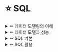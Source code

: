 # ⭐ SQL

<details>

<summary> ✏ 데이터 모델링의 이해 </summary>
<div markdown="1">

### 📑 모델링의 특징
- 현실세계를 일정한 형식에 맞추어 표현하는 추상화의 의미를 가질 수 있다.
- 복잡한 현실을 제한된 언어나 표기법을 통해 이해하기 쉽게하는 단순화의 의미를 가지고 있음
- 애매모호함을 배제하고 누구나 이해가 가능하도록 정확하게 현상을 기술하는 정확성의 의미를 가짐

### 📑 데이터 모델링을 하는 주요한 이유
- 업무정보를 구성하는 기초가 되는 정보들에 대해 일정한 표기법에 의해 표현함으로써 정보시스템 구축의 대상이 되는 업무 내용을 정확하게 분석하는것
- 분석된 모델을 가지고 실제 데이터 베이스를 생성하여 개발 및 데이터관리에 사용하기 위한 것.
- 데이터모델링 자체로서 업무의 흐름을 설명하고 분석하는 부분에 의미를 가지고 있다.

### 📑 데이터 모델링 유의점
#### 1️⃣ 중복(Duplication)
- 데이터 모델은 같은 데이터를 사용하는 사람, 시간 그리고 장소를 파악하는데 도움을 줌으로써 데이터베이스가 여러 장소에 같은 정보를 저장하는 잘못을 하지 않도록 한다.
#### 2️⃣ 비유연성(Inflexibility)
- 데이터 모델을 어떻게 설계했느냐에 따라 사소한 업무변화에도 데이터 모델이 수시로 변경됨으로써 유지보수의 어려움을 가중시킬 수 있다.
- 데이터의 정의를 데이터의 사용 프로세스와 분리함으로써 데이터 모델링은 데이터 혹은 프로세스의 작은 변화가 애플리케이션과 데이터베이스에 중대한 변화를 일으킬 수 있는 가능성을 줄인다.
#### 3️⃣ 비일관성(Inconsistency)
- 데이터의 중복이 없더라도 비일관성은 발생가능.
- 사용자가 처리하는 프로세스 혹은 이와 관련된 프로그램과 테이블의 연계성을 높이는 것은 데이터 모델이 업무변경에 대해 취약하게 만드는 단점에 해당된다.

### 개념-논리-물리데이터 모델
![image](https://user-images.githubusercontent.com/87464750/184346183-5b440bb1-a072-4e26-848f-45739acd34eb.png)

### 데이터독립성 구성요소
![image](https://user-images.githubusercontent.com/87464750/184346611-daee7396-3bca-4dca-b79a-87c97a926654.png)

### 📑 ERD
- 1976년 피터첸에 의해 Entity-Relationship Model이라는 표기법이 만들어졌다
- 관계의 명칭은 관계 표현에 있어서 매우 중요한 부분에 해당된다.
- 가장 중요한 엔터티를 왼쪽 상단에 배치하고, 이것을 중심으로 다른 엔터티를 나열하면서 전개하면 사람의 눈이 따라가기에 편리한 데이터 모델을 작성할 수 있다.

#### 작성순서
1. 엔터티를 그린다.
2. 엔터티를 적절하게 배치한다.
3. 엔터티간 관계를 설정한다.
4. 관계명을 기술한다.
5. 관계의 참여도를 기술한다.
6. 관계의 필수여부를 기술한다.

### 📑 엔터티
#### 특징
- 반드시 해당 업무에서 필요하고 관리하고자 하는 정보이어야 한다.
- 유일한 식별자에 의해 식별이 가능해야 한다.
- 영속적으로 존재하는 인스턴스의 집합이어야 한다.(한개가 아니라 두개 이상)
- 엔터티는 업무 프로세스에 의해 이용되어야 한다.
- 엔터티는 반드시 속성이 있어야 한다.
- 엔터티는 다른 엔터티와 최소 한개 이상의 관계가 있어야 한다.
- ❗ 통계성 엔터티 도출, 코드성 엔터티 도출, 시스템 처리시 내부 필요에 의한 엔터티 도출과 같은 경우는 관계를 생략할 수 있다.

#### 엔터티의 분류
- `유뮤형에 따른 분류`
    - `유형엔터티`
        - 물리적인 형태가 있고, 안정적이며 지속정으로 활용되는 엔터티로 업무로부터 구분하기가 용이하다.
        - > ex) 사원, 물품, 강사
    - `개념엔터티`
        - 물리적인 형태는 존재하지 않고, 관리해야 할 개념적 정보로 구분이 되는 엔터티
        - > ex) 조직, 보험상품
    - `사건엔터티`
        - 업무를 수행함에 따라 발생되는 엔터티로 비교적 발생량이 많으며 각종 통계자료에 이용될 수 있다.,
        - > ex) 주문, 청구, 미납
- `발생시점에 따른 분류`
    - `기본엔터티`
        - 업무에 원래 존재하는 정보로서 다른 엔터티와 관계에 의해 생성되지 않고 독립적으로 생성 가능
        - 자신은 타 엔터티의 부모의 역할을 하게 된다.
        - 다른 엔터티로부터 주식별자를 상속받지 않고 자신의 고유한 주식별자를 가지게 된다.
        - > ex) 사원, 부서, 고객, 상품, 자재
    - `중심엔터티`
        - 기본엔터티로부터 발생되고 그 업무에 있어서 중심적인 역할을 한다.
        - 데이터의 양이 많이 발생되고 다른 엔터티와의 관계를 통해 많은 해위엔터티를 생성한다.
        - > ex) 계약, 사고, 에금원장, 청구, 주문, 매출
    - `행위엔터티`
        - 두 개 이상의 부모엔터티로부터 발생되고 자주 내용이 바뀌거나 데이터량이 증가된다.
        - 분석초기 단계에서 잘 나타나지 않으며 상세 설계단계나 프로세스와 상관모델링을 진행하면서 도출될 수 있다.
        - > ex) 주문목록, 사원변경이력
    
#### 엔터티의 명명
- 가능하면 현업업무에서 사용하는 용어를 사용한다.
- 가능하면 약어를 사용하지 않는다.
- 단수명사를 사용한다.
- 모든 엔터티에서 유일하게 이름이 부여되어야 한다.
- 엔터티 생성의미대로 이름을 부여한다.

### 📑 속성
- 업무에서 필요로 하는 인스턴스에서 관리하고자 하는 의마상 더이상 분리되지 않는 최소의 데이터 단위.

#### 엔터티, 인스턴스, 속성, 속성값의 관계
- 엔터티에 대한 자세하고 구체적인 정보를 나타낸다
- 속성도 집합니다.
- 한개의 엔터티는 두 개 이상의 인스턴스의 집합이어야 한다.
- 한개의 속성은 한개의 속성값을 가진다.

#### 특성에 따른 분류
- `기본속성`
    - 업무로부터 추출한 모든 속성.
    - 엔터티에서 가장 일반적이고 많은 속성을 차지한다.
    - 코드성 데이터, 인테티를 식별하기 위한 부여된 일련번호, 그리고 다른 속성을 계삲거나 영향을 받아 생성된 속성을 제외한 모든 속성
    - ❗ 업무로부터 분석한 속성이라도 이미 업무상 코드로 정의한 속성이 많다. 이러한 경우도 속성의 값이 원래 속성을 나타내지 못하므로 기본속성이 되지 않느다.
- `설계속성`
    - 업무상 필요한 데이터 이외에 데이터 모델링을 위해, 업무를 규칙화하기 위해 속성을 새로 만들거나 변형하여 정의하는 속성.
    - 대개 코드성 속성은 원래 속성을 업무상 필요에 의해 변형하여 만든 설계속성이고 일련번호와 같은 속성은 단일한 식별자를 부여하기 위해 모델 상에서 새로 정의하는 설계속성이다.
- `파생속성`
    - 다른 속성에 영향을 받아 발생하는 속성으로 보통 계산된 값들이 이에 해당된다.
 
 #### 도메인
 - 각 속성이 가질 수 있는 값의 범위
 - 엔터티 내에서 속성에 대한 데이터타입과 크기 그리고 제약사항을 지정하는 것.
 
 #### 속성의 명명
 - 해당업무에서 사용하는 이름을 부여한다.
 - 서술식 속성명은 사용하지 않는다.
 - 약어사용은 가급적 제한한다.
 - 전체 데이터모델에서 유일성을 확보하는 것이 좋다.
 
 ### 📑 관계
 - 관계는 존재에 의한 관계와 행위에 의한 관계로 구분될 수 있으나 ERD 에서는 관계를 연결할 때, 존재와 행위룰 구분하지 않고 단일화된 표기법 사용
 - UML에는 클래스 다이어그램의 관계 중 연관관계와 의존관계가 있고 이것은 실선과 점선의 표기법으로 다르게 표현된다.
 
 #### 설명
 - 관계는 존재적 관계와 행위에 의한 관계로 나누어볼 수 있다.
 - 관계의 표기법은 관계명, 관계차수, 선택사양 3가지 개념을 사용한다.
 
 #### 관계의 표기법
 - 관계명
    - 관계의 이름
 - 관계차수
    - 1:1, 1:M, M:N
 - 관계선택사양
    - 필수관계, 선택관계
    
#### 두 개의 엔터티 사이에 정의한 관계를 체크하는 사항
- 두 개의 엔터티 사이에 관심 있는 연관규칙이 존재하는가?
- 두 개의 엔터티 사이에 정보의 조합이 발생되는가?
- 업무기술서, 장표 관계연결을 가능하게 하는 동사가 있는가?
- 업무기술서, 장표에 관계연결에 대한 규칙이 서술되어 있는가?

#### 관계 읽기
- 기준 엔터티를 한개 또는 각으로 읽는다.
- 대상 엔터티의 관계참여도 즉 개수(하나, 하나 이상)을 읽는다.
- 관계선택사양과 관계명을 읽는다.

### 📑 식별자
#### 주식별자 특징
![image](https://user-images.githubusercontent.com/87464750/184355369-e1c9e0de-4eb9-4204-a6ed-41538eff2204.png)

#### 식별자의 분류체계
![image](https://user-images.githubusercontent.com/87464750/184355443-b8db8119-38ad-4d23-9e3c-4185ea3b552c.png)

#### 식별자와 비식별자관계 비교
![image](https://user-images.githubusercontent.com/87464750/184356002-8344b558-2e5c-482d-9cef-305ed66e55eb.png)



 </div>
</details>

<details>

<summary> ✏ 데이터 모델과 성능 </summary>
<div markdown="1">
  
### 📑 성능 데이터 모델링

#### 성능 데이터모델링
- 데이터의 증가가 빠를수록 성능저하에 따른 성능개선비용은 증가한다.
- 데이터모델은 성능을 튜닝하면서 변경이 될 수 있는 특징이 있다.
    -  > 테이블 분할, 테이블 병합, 테이블 추가
- 분석/설계 단계에서 성능을 고려한 데이터모델링을 수행할 경우 성능 저하에 따른 Rework 비용을 최소화할 수 있는 기회를 가지게 된다.

#### 데이터 모델링의 순서
- 데이터 모델링을 할 떄 정규화를 정확하게 수행한다.
- 데이터베이스 용량산정을 수행한다.
- 데이터베이스에 발생되는 트랜잭션의 유형을 파악한다.
- 용량과 트랜잭션의 유형에 따라 반정규화를 수행한다.
- 이력모델의 조정, PK/FK조정, 슈퍼타입/서브타입 조정 등을 수행한다.
- 성능관점에서 데이터 모델을 검증한다.

#### 성능데이터 모델링 할때 고려사항
- 용량산정은 전체적인 데이터베이승 발생되는 트랜잭션의 유형과 양을 분석하는 자료가 되므로 성능데이터 모델링을 할 때 중요한 작업이 될 수 있다.
- 물리적인 데이터 모델링을 할 때 PK/FK의 칼럼 순서조정, FK인덱스 생성 등은 성능 향상을 위한 데이터 모델링 작업에 중요한 요소가 된다.
- 이력데이터는 시간에 따라 반복적으로 발생이 되기 때문에 대량 데이터일 가능성이 높아 특별히 성능을 고려하여 칼럼 등을 추가하도록 설계해야한다.

### 📑 정규화
#### 1차 정규화: 중복속성에 대한 분리
#### 2차 정규화: 기본키에 대한 부분집합으로 존재하는 속성들을 분리시키고자 하는것(함수의 종속성을 만족시키도록)

### 📑 반정규화
- 정규화된 엔터티, 속성, 관계에 대해 시스템의 성능향상과 개발과 운영의 단순화를 위해 중복, 통합, 분리 등을 수행하는 데이터 모델링의 기법
- 데이터 무결성이 깨질 수 있는 위험을 무릅쓰고 데이터를 중복하여 반정규화를 적용하는 이유
    - 데이터를 조회할 때 디스크  I/O 량이 많아서 성능이 저하되거나
    - 경로가 너무 멀어 조인으로 인한 성능저하가 예상되거나
    - 칼럼을 계산하여 읽을 때 성능이 저하될 것이 예상되는 경우
        
        
#### 테이블 반졍규화
![image](https://user-images.githubusercontent.com/87464750/185892498-36540384-2e99-4655-8ffd-01c23eafa5e3.png)

#### 칼럼의 반정규화
![image](https://user-images.githubusercontent.com/87464750/185892556-f92659e6-c0df-4c3f-9077-d9c4758e97c9.png)



#### 반정규화 절차
##### 1️⃣ 반정규화 대상조사
- 범위처리빈도수 조사
- 대량의 범위 처리 조사
- 통계성 프로세스 조사
- 테이블 조인 개수

##### 2️⃣ 다른 방법유도 검토
- 뷰(view) 테이블
    - 지나치게 많은 조인이 걸려 데이터를 조회하는 작업이 기술적으로 어려울 경우
- 클러스터링 적용
    - 대량의 데이터처리나 부분처리에 의해 성능이 저하되는 경우
- 인덱스의 조정
    - 대량의 데이터처리나 부분처리에 의해 성능이 저하되는 경우
- 파티셔닝
    - 대량의 데이터는 Primary key 성격에 따라 부분적인 테이블로 분리할 수 있다.
- 응용애플리케이션
    - 로직을 구사하는 방법을 변경함으로써 성능을 향상


##### 3️⃣ 반정규화 적용
- 테이블 반정규화
- 속성의 반정규화
- 관계의 반정규화

#### 📑 반정규화: 테이블 분할
##### 테이블에 대한 수평분할/수직분할의 절차
- 데이터 모델링을 완성한다.
- 데이터베이스 용량산정을 한다.
- 대량 데이터가 처리되는 테이블에 대해서 트랜잭션 처리 패턴을 분석한다.
- 칼럼 단위로 집중화된 처리가 발생하는지, 로우단위로 집중화된 처리가 발생되는지 분석하여 집중화된 단위로 테이블을 분리하는 것을 검토.

- `수직분할`
    - 칼럼단위, 1:1관계
- `수평분할`
    - 디스크 I/O 분산, 데이터 접근 효율성
        
##### 로우체이닝: 로우의 길이가 너무 길어서 데이터 블록 하나에 데이터가 모두 저장되지 않고 두 개 이상의 블록에 걸쳐 하나의 로우가 저장되어 있는 형태.
##### 로우마이그레이션: 데이터 블록에서 수정이 발생하면 수정된 데이터를 해당 데이터 블록에서 저장하지 못하고 다른 블록의 빈 공간을 찾아 저장하는 방식.

#### 📑 슈퍼타입/서브타입 모델의 성능고려 방법
- 개별로 발생되는 트랜잭션에 대해서는 개별 테이블로 구성
- 슈퍼타입+서브타입에 대해 발생되는 트랜잭션에 대해서는 슈퍼타입+서브타입 테이블로 구성
- 전체를 하나로 묶어 트랜잭션이 발생할때는 하나의 테이블로 구성

![image](https://user-images.githubusercontent.com/87464750/185896633-27291fcf-2efe-4d69-a19e-4f04d74b0994.png)

#### 📑 인덱스 특성을 고려한 PK/FK 데이터베이스 성능향상
- PK 순서를 결정하는 기준을 인덱스 정럴규조를 이해한 상태에서 인덱스를 효율적으로 이용할 수 있도록 PK 순서를 지정해야한다.
- 인덱스의 특징은 여러개의 속성이 하나의 인덱스로 구성되어 있을때 앞쪽에 위치한 속성의 값이 비교자로 있어야 인덱스가 좋은 효율을 나타낼 수 있다.
- 앞쪽에 위치한 속성 값이 가급적 '=' 아니면 'BETWEEN'가 들어와야 인덱스를 이용할 수 있는 것이다.

`UNION ALL`: 정렬작업 발생x
'UNION' : 정렬작업 발생o

### 📑 분산데이터베이스
#### 장점
- 지역 자치성, 점증적 시스템 용량 확장
- 신뢰성과 가용성
- 효용성과 융통성
- 빠른 응답 속도와 통신비용 절감
- 데이터의 가용성과 신뢰성 증가
- 시스템 규모의 적절한 조절
- 각 지역 사용자의 요구 수용 증대

#### 단점
- 소프트웨어 개발 비용
- 오류의 잠재성 증대
- 처리 비용의 증대
- 설계, 관리의 복잡성과 비용
- 불규칙한 응답속도
- 통제의 어려움
- 데이터 무결성에 대한 위협

### 효율성 증대
- 공통코드, 기준정보 등 마스터 데이터는 분산데이터베이스에 복제분산을 적용한다.
- 거의 실시간 업무적인 특성을 가지고 있을 때 분산 데이터베이스를 사용하여 구성할 수 있다.
- 백업 사이트를 구성할 때 간단하게 분산기능을 적용하여 구성할 수 있다.



 </div>
</details>

<details>

<summary> ✏ SQL 기본 </summary>
<div markdown="1">
  
### 📑 SQL 명령어 종류
![image](https://user-images.githubusercontent.com/87464750/186324333-b23af410-22b6-4c1f-8020-960002b903e8.png)

- `As-Is`: 비절차적 데이터 조작어(DML)은 사용자가 무슨(What) 데이터를 원하는 지만을 명세함.
- `To-Be`: 비절차적 데이터 조작어(DML)은 사용자가 무슨(What) 데이터를 원하는 지만을 명세하지만, 절자적 데이터 조작어는 어떻게(How) 데이터를 접근해야 하는지 명세한다.
- 절차적 데이터 조작어
    - `PL/SQL(오라클)`, `T-SQL(SQL Server)`등이 있다.
    
#### 자주 쓰이는 데이터 유형
![image](https://user-images.githubusercontent.com/87464750/186330175-88fc5861-3b63-4437-a620-0e753fe23fd3.png)

## ✏ DDL
### 📑 제약조건
- 제약조건이랑 사용자가 원하는 조건의 데이터만 유지하기 위한 즉, 데이터의 무결성을 유지하기 위한 데이터베이스의 보편적인 방법으로 테이블의 특정 칼럼에 설정하는 제약

#### 제약조건의 종류
![image](https://user-images.githubusercontent.com/87464750/186324855-cab7050d-d827-41cf-b0ba-cef8d627bac8.png)

#### ✔ 제약조건 지정
`DBMS는 Oracle`
- 테이블 생성시
    - ex) `CONSTRAINT` constraint_name `PRIMARY KEY (col_1, col_2,..);`
- 테이블 생성후
    - ex) `ALTER TABLE` table_name `ADD CONSTRAINT` constraint_name `PRIMARY KEY (col_1, col_2,..);`

#### NULL 의미
- 공백이나 숫자 0과는 전혀 다른 값이며, 조건에 맞는 데이터가 없을 때의 공집합과도 다르다.
- NULL은 아직 정의되지 않은 미지의 값이나 현재 데이터를 입력하지 못하는 경우를 의미한다.

#### DEFAULT 의미
- 데이터 입력 시에 칼럼의 값이 지정되어 있지 않을 경우 이 값을 사전에 설정할 수 있다.
- 데이터 입력시 명시된 값을 지정하지 않은 경우에 NULL 값이 입력된다.
- 값을 정의했다면 해당 칼럼에 NULL 값이 입력되지 않고 사전에 정의된 기본값이 자동으로 입력된다.

#### 인덱스 지정
- CREATE INDEX 인덱스 이름 ON 테이블명 (칼럼명);

### 📑 테이블 생성
- 테이블명은 객체를 의미할 있는 적절한 이름을 사용한다.
    - 가능한 단수형을 권고한다.
- 테이블 명은 다른 테이블의 이름과 중복되지 않아야 한다.
- 한 테이블 내에선는 칼럼명이 중복되게 지정될 수 없다.
- 테이블 이름을 지정하고 각 칼럼들은 괄호 "()" 로 묶어 지정한다.
- 각 칼럼들은 콤마로 구분되고 , 테이블 생성문의 끝은 항상 세메콜론으로 끝난다.
- 칼럼에 대해서는 다른 테이블까지 고려하여 데이터베이스 내에서는 일관성 있게 사용하는 것이 좋다.(데이터 표준화 관점)
- 칼럼 뒤에 데이터 유형은 꼭 지정되어야 한다.
- 테이블명과 칼럼명은 반드시 문자로 시작해야 하고, 벤더별로 길이에 대한 한계가 있다.
- 벤더에서 사전에 정의한 예약어는 쓸 수 없다.
- A-Z, a-z, 0-9, _, $, # 문자만 허용된다.

### 📑 ALTER TABLE
#### 테이블 칼럼에 대한 정의변경
- `Oracle`
    - ALTER TABLE 테이블명 MODIFY (칼럼명1 데이터유형, 칼럼2 데이터 유형, ..);
- `SQL Server`
- ALTER TABLE 테이블명 ALTER (칼럼명1 데이터유형, 칼럼2 데이터 유형, ..);

`SQL server`
- 하나의 명령으로 동시작업 불가능

![image](https://user-images.githubusercontent.com/87464750/186328181-c08fd927-92c0-48ec-ad60-2efa4bf6d4d8.png)

```
ALTER TABLE 기관분류 ALTER COLUMN 분류명 VARCHAR(30) NOT NULL;
ALTER TABLE 기관분류 ALTER COLUMN 등록일자 DATE NOT NULL;
```

#### 테이블의 불필요한 칼럼 삭제
- 데이터가 있거나 없거나 모두 삭제 가능.
- 한 번에 하나의 칼럼만 삭제 가능, 칼럼 삭제 후 최소 하나 이상의 칼럼이 테이블에 존재해야 한다.
- 삭제된 칼럼은 복구 불가능.
`ALTER TABLE 테이블명 DROP COLLUM 삭제할 칼럼명;`


### 📑 RENAME TABLE
`RENAME 변경전 테이블명 TO 변경 후 테이블명;`
- SQL Server에서는 sp_rename 이용
    - `sp_rename 변경전 테이블명, 변경후 테이블명;`

### 📑 FOREIGN KEY에 의한 Actions
- 부모 테이블의 행이 삭제될때 자식 테이블 행의 action
`ON DELETE`

| action | 설명|    
| :---: | :----: |    
|CASCADE| 부모 삭제시 자식도 삭제|
|SET NULL| 부모 삭제시 자식은 NULL로 설정|
|SET DEFAULT| 부모 삭제시 자식은 기본값|
|RESTRICT|자식이 없는 경우만 부모삭제|

- 자식 테이블의 행이 입력될때 부모 테이블 행의 action
`ON INSERT`

| action | 설명|    
| :---: | :----: |    
|AUTOMATIC|q부모가 없을때, 부모입력후 자식입력|
|SET NULL|부모가 없는 경우, 자식의 FK NULL|
|SET DEFAULT|부모가 없는 경우, FK를 기본값으로|
|DEPENDENT|부모의 PK가 있는 경우만 자식 입력|

### 📑 TRUNCATE TABLE
- 테이블 자체가 삭제되는 것이 아니고, 해당 테이블에 들어있던 모든 행들이 제거되고 저장 공간을 재사용 가능하도록 해제한다.
- 테이블 구조를 삭제하기 위해서는 DROP TABLE 실행.
- 정상적인 복구가 불가능하다.
- `TRUNCATE TABLE 테이블명;

## ✏ DML
### 📑 INSERT, UPDATE
#### 테이블에 데이터를 입력하는 두 가지 유형
- 해당 칼럼의 데이터 유형이 CHAR나 VARCHAR 등 문자 유형일 경우 '로 입력할 값을 입력한다/
- 숫자일 경우 '을 붙이지 않아야 한다.
- `INSERT INTO 테이블명 (COLLUM LIST) VALUES (COLLUM_LIST에 넣을 VALUE_LIST);`
    - 테이블으 칼럼을 정의할 수 있는데, 이때 칼럼의 순서는 테이블의 칼럼 순서와 매치할 필요가 없다.
    - 정의하지 않은 칼럼은 NULL값이 입력된다.
    - 단 Primary Key나 Not NULL로 지정된 칼럼은 NULL이 허용되지 않는다.
- `INSERT INTO 테이블명 VALUES (전체 COLLUM에 넣을 VALUE_LIST);`
    - 굳이 COLUM_LIST를 언급할 필요가 없다.
    - 칼럼의 순서대로 빠짐없이 데이터가 입력되어야 한다.
#### 입력된 데이터의 수정
- `UPDATE 테이블명 SET 수정되어야 할 칼럼명 =  수정되기를 원하는 새로운 값`
ex)    
![image](https://user-images.githubusercontent.com/87464750/186388375-13cc4b4e-f1c1-4e4a-bbef-255c9f60e725.png)

- 가능한 SQL 문장
```
INSERT INTO BOARD VALUES (1, 'Q&A', SYSDATE, 'Q&A 게시판');
UPDATE BOARD SET USE_YN = 'N' WHERE BOARD_ID = '1';
```
### DELETE
- 테이블의 정보가 필요없게 되었을 경우 데이터 삭제를 수행
- WHERE 절을 사용하지 않는다면 테이블의 전체 데이터가 삭제된다.
- 삭제된 데이터를 로그로 저장.
- `DELETE FROM 삭제할 테이블명`

### 📑 SELECT
#### 테이블에 입력된 데이터 조회
- `SELECT [ALL/DISTICT] 보고 싶은 칼럼명, 보고 싶은 칼럼명,.. FROM 해당 칼럼들이 있는 테이블명;`

#### ALL
- Default 옵션이므로 별도로 표시하지 않아도 된다.
- 중복된 데이터가 있어도 모두 출력한다.

#### DISTINCT
- 중복된 데이터가 있는 경우 1건으로 처리해서 출력한다.

##  TCL
### 📑 트랜잭션
- BEGIN TRANSACTION
        - 트랜잭션을 시작하고
- COMMIT TRANSACTION 또는 ROLLBACK TRANSACTION
        - 트랜잭션을 종료
    
#### 트랜잭션의 특성(A.C.I.D)
- 원자성: 트랜잭션에서 정의된 연산들은 모두 성공적으로 실행되던지 아니면 전혀 실행되지 않은 상태로 남아 있어야한다.
- 일관성: 트랜잭션이 실행되기 전의 데이터베이스 내용이 잘못되어 있지 않다면 트랜잭션이 실행된 이후에도 데이터베이스의 내용이 잘못이 있으면 안된다.
- 고립성: 트랜잭션이 실행되는 도중에 다른 트랜잭션의 영향을 받아 잘못된 결과를 만들어서는 안된다.
- 지속성: 트랜잭션이 성공적으로 수행되면 그 트랜잭션이 갱신한 데이터베이스의 내용은 영구적으로 저장된다.

#### 트랜잭션에 대한 격리성이 낮은경우 문제점
- Dirty Read: 다른 트랜잭션에 의해 수정되었고 커밋전 데이터를 읽는것을 말한다.
- Non-Repeatable Read: 한 트랜잭션 내에서 같은 쿼리를 두 번 수행했는데, 그 사이에 다른 트랜잭션이 값을 수정 또는 삭제하는 바람에 두 쿼리 결과가 다르게 나타나는 현상.
- Phantom Read: 한 트랜잭션 내에서 같은 쿼리를 두 번 수행했는데, 첫번째 쿼리에서 없던 유령 레코드가 두번째 쿼리에서 나타나는 현상을 말한다.

### 📑 COMMIT
- Oracle은 DML을 실행하는 경우 DBMS가 트랜잭션을 내부적으로 실행하며 DML 문잔 수행 후 사용자가 임의로 COMMIT이나 ROLLBACK을 수행해 주어야 트랜잭션이 종료된다.
- SQL Server는 기본적으로 AUTO COMMIT 모드이기 때문에 사용자가 처리할 필요없다.
    - DML구분이 성공이면 자동으로 COMMIT이 되고 오류가 발생할 경우 자동으로 ROLLBACK처리된다.
    
### 📑 ROLLBACK
- 테이블 내 입력한 데이터나, 수정한 데이터, 삭제한 데이터에 대하여 COMMIT 이전에는 변경사항을 취소.
- SQL Server의 ROLLBACK
    - AUTO COMMIT이 기본 방식이므로 임의적으로 ROLLBACK을 수행하려면 명시적으로 트랜잭션을 선언해야한다.
 
### SAVEPOIN
- 저장점을 정의하면 롤백할때 트랜잭션에 포함된 전체 작업을 롤백하는 것이 아니라 현 시점에서 SAVEPOINT까지 트랜잭션의 일부만 롤백할 수 있다.
- Oracle
    - `SAVEPOINT SVPT1; .... ROLLBACK TO SVPT1; `
    
- SQL  Server
    - `SAVE TRANSACTION SVTR1; .... ROLLBACK TRANSACTION SVTR1;`

## WHERE
- WHERE 절은 FROM 절 다음에 위치
- 조건식 구성
    - 칼럼명
    - 비교 연산자
    - 문자, 숫자, 표현식
    - 비교 칼러명
    
### 📑 연산자
#### 우선순위
![image](https://user-images.githubusercontent.com/87464750/186918511-4a28a253-7997-4fdb-89bf-e4919495ca33.png)

#### NULL 연산
- NULL값과의 연산은(+,-,*,/ 등)은 NULL값을 리턴
- NULL값과의 비교연산은(=, >, >=, <, <=)은 FALSE를 리턴
- 특정 값보다 크다 작다라고 표현할 수 없다.

 </div>
</details>

<details>

<summary> ✏ SQL 활용 </summary>
<div markdown="1">
  


 </div>
</details>

